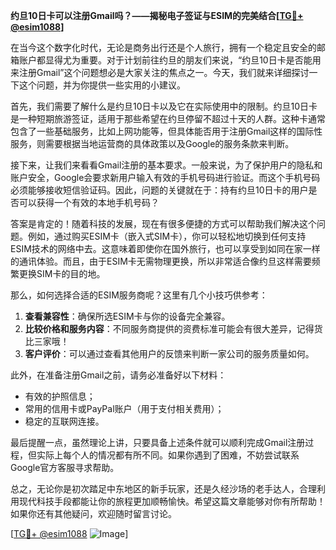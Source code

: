**约旦10日卡可以注册Gmail吗？——揭秘电子签证与ESIM的完美结合[[TG💪+ @esim1088](https://t.me/s/esim1088)]**

在当今这个数字化时代，无论是商务出行还是个人旅行，拥有一个稳定且安全的邮箱账户都显得尤为重要。对于计划前往约旦的朋友们来说，“约旦10日卡是否能用来注册Gmail”这个问题想必是大家关注的焦点之一。今天，我们就来详细探讨一下这个问题，并为你提供一些实用的小建议。

首先，我们需要了解什么是约旦10日卡以及它在实际使用中的限制。约旦10日卡是一种短期旅游签证，适用于那些希望在约旦停留不超过十天的人群。这种卡通常包含了一些基础服务，比如上网功能等，但具体能否用于注册Gmail这样的国际性服务，则需要根据当地运营商的具体政策以及Google的服务条款来判断。

接下来，让我们来看看Gmail注册的基本要求。一般来说，为了保护用户的隐私和账户安全，Google会要求新用户输入有效的手机号码进行验证。而这个手机号码必须能够接收短信验证码。因此，问题的关键就在于：持有约旦10日卡的用户是否可以获得一个有效的本地手机号码？

答案是肯定的！随着科技的发展，现在有很多便捷的方式可以帮助我们解决这个问题。例如，通过购买ESIM卡（嵌入式SIM卡），你可以轻松地切换到任何支持ESIM技术的网络中去。这意味着即使你在国外旅行，也可以享受到如同在家一样的通讯体验。而且，由于ESIM卡无需物理更换，所以非常适合像约旦这样需要频繁更换SIM卡的目的地。

那么，如何选择合适的ESIM服务商呢？这里有几个小技巧供参考：

1. **查看兼容性**：确保所选ESIM卡与你的设备完全兼容。
2. **比较价格和服务内容**：不同服务商提供的资费标准可能会有很大差异，记得货比三家哦！
3. **客户评价**：可以通过查看其他用户的反馈来判断一家公司的服务质量如何。

此外，在准备注册Gmail之前，请务必准备好以下材料：
- 有效的护照信息；
- 常用的信用卡或PayPal账户（用于支付相关费用）；
- 稳定的互联网连接。

最后提醒一点，虽然理论上讲，只要具备上述条件就可以顺利完成Gmail注册过程，但实际上每个人的情况都有所不同。如果你遇到了困难，不妨尝试联系Google官方客服寻求帮助。

总之，无论你是初次踏足中东地区的新手玩家，还是久经沙场的老手达人，合理利用现代科技手段都能让你的旅程更加顺畅愉快。希望这篇文章能够对你有所帮助！如果你还有其他疑问，欢迎随时留言讨论。

[[TG💪+ @esim1088](https://t.me/s/esim1088) ![Image](https://i.postimg.cc/4NQfJmqS/Snipaste-2025-05-13-00-14-12.png)]